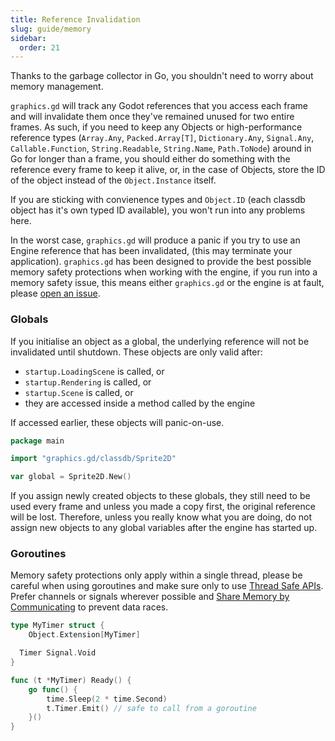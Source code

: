 ```yaml
---
title: Reference Invalidation
slug: guide/memory
sidebar:
  order: 21
---
```


Thanks to the garbage collector in Go, you shouldn't need to worry about memory management.

`graphics.gd` will track any Godot references that you access each frame and will invalidate them once
they've remained unused for two entire frames. As such, if you need to keep any Objects
or high-performance reference types (`Array.Any`, `Packed.Array[T]`, `Dictionary.Any`, `Signal.Any`,
`Callable.Function`, `String.Readable`, `String.Name`, `Path.ToNode`) around in Go for longer than a frame, you should either do something with the
reference every frame to keep it alive, or, in the case of Objects, store the ID of the object
instead of the `Object.Instance` itself.

If you are sticking with convienence types and `Object.ID` (each classdb object has it's own typed ID available), you won't run into any problems here.

In the worst case, `graphics.gd` will produce a panic if you try to use an Engine reference
that has been invalidated, (this may terminate your application). `graphics.gd` has been designed
to provide the best possible memory safety protections when working with the engine, if you run into
a memory safety issue, this means either `graphics.gd` or the engine is at fault, please [open an issue](https://github.com/quaadgras/graphics.gd/issues/new/choose).

### Globals
If you initialise an object as a global, the underlying reference will not be invalidated until shutdown. These objects
are only valid after:

  * `startup.LoadingScene` is called, or
  * `startup.Rendering` is called, or
  * `startup.Scene` is called, or
  * they are accessed inside a method called by the engine

If accessed earlier, these objects will panic-on-use.

```go
package main

import "graphics.gd/classdb/Sprite2D"

var global = Sprite2D.New()
```

If you assign newly created objects to these globals, they still need to be used every frame and unless you made a copy first,
the original reference will be lost. Therefore, unless you really know what you are doing, do not assign new objects to any
global variables after the engine has started up.

### Goroutines

Memory safety protections only apply within a single thread, please be careful when using goroutines and make sure only to use
[Thread Safe APIs](https://docs.godotengine.org/en/latest/tutorials/performance/thread_safe_apis.html).
Prefer channels or signals wherever possible and [Share Memory by Communicating](https://go.dev/blog/codelab-share)
to prevent data races.

```go
type MyTimer struct {
	Object.Extension[MyTimer]

  Timer Signal.Void
}

func (t *MyTimer) Ready() {
	go func() {
		time.Sleep(2 * time.Second)
		t.Timer.Emit() // safe to call from a goroutine
	}()
}

```

